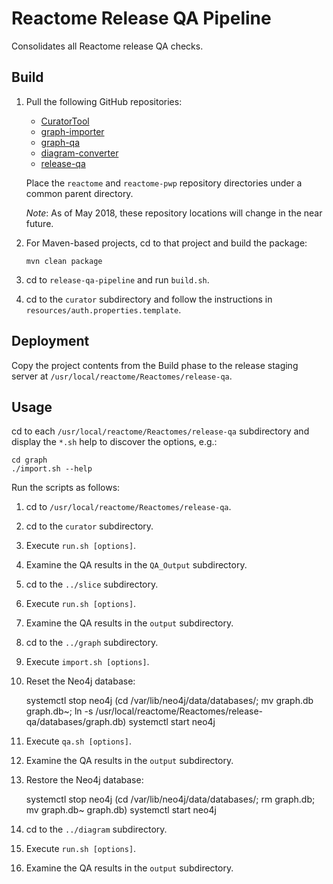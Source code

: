 Reactome Release QA Pipeline
============================
Consolidates all Reactome release QA checks.

Build
-----
1. Pull the following GitHub repositories:

   - [CuratorTool](https://github.com/reactome/CuratorTool.git)
   - [graph-importer](https://github.com/reactome/graph-importer.git)
   - [graph-qa](https://github.com/reactome/graph-qa.git)
   - [diagram-converter](https://github.com/reactome-pwp/diagram-converter.git)
   - [release-qa](https://github.com/reactome/release-qa.git)

   Place the `reactome` and `reactome-pwp` repository directories
   under a common parent directory.

   _Note_: As of May 2018, these repository locations will change in
   the near future.

2. For Maven-based projects, cd to that project and build the package:

       mvn clean package

3. cd to `release-qa-pipeline` and run `build.sh`.

4. cd to the `curator` subdirectory and follow the instructions
   in `resources/auth.properties.template`.

Deployment
----------

Copy the project contents from the Build phase to the release
staging server at `/usr/local/reactome/Reactomes/release-qa`.


Usage
-----
cd to each `/usr/local/reactome/Reactomes/release-qa`
subdirectory and display the `*.sh` help to discover the
options,
e.g.:

    cd graph
    ./import.sh --help

Run the scripts as follows:

1. cd to `/usr/local/reactome/Reactomes/release-qa`.

11. cd to the `curator` subdirectory.

12. Execute `run.sh [options]`.

13. Examine the QA results in the `QA_Output` subdirectory.

21. cd to the `../slice` subdirectory.

22. Execute `run.sh [options]`.

23. Examine the QA results in the `output` subdirectory.

31. cd to the `../graph` subdirectory.

32. Execute `import.sh [options]`.

33. Reset the Neo4j database:

       systemctl stop neo4j
       (cd /var/lib/neo4j/data/databases/;
        mv graph.db graph.db~;
        ln -s /usr/local/reactome/Reactomes/release-qa/databases/graph.db)
       systemctl start neo4j

34. Execute `qa.sh [options]`.

35. Examine the QA results in the `output` subdirectory.

36. Restore the Neo4j database:

       systemctl stop neo4j
       (cd /var/lib/neo4j/data/databases/;
        rm graph.db; mv graph.db~ graph.db)
       systemctl start neo4j

41. cd to the `../diagram` subdirectory.

42. Execute `run.sh [options]`.

43. Examine the QA results in the `output` subdirectory.
